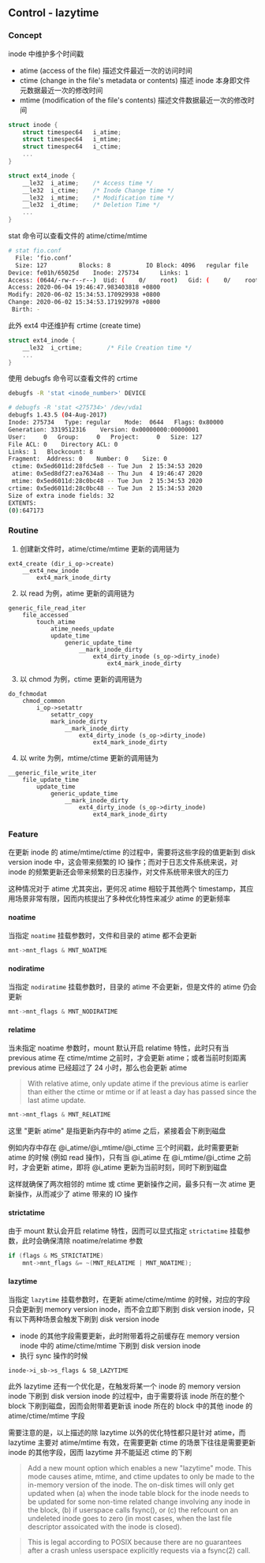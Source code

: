 ## Control - lazytime


### Concept

inode 中维护多个时间戳

- atime (access of the file) 描述文件最近一次的访问时间
- ctime (change in the file's metadata or contents) 描述 inode 本身即文件元数据最近一次的修改时间
- mtime (modification of the file's contents) 描述文件数据最近一次的修改时间


```c
struct inode {
	struct timespec64	i_atime;
	struct timespec64	i_mtime;
	struct timespec64	i_ctime;
	...
}
```

```c
struct ext4_inode {
	__le32	i_atime;	/* Access time */
	__le32	i_ctime;	/* Inode Change time */
	__le32	i_mtime;	/* Modification time */
	__le32	i_dtime;	/* Deletion Time */
	...
}
```


stat 命令可以查看文件的 atime/ctime/mtime

```sh
# stat fio.conf
  File: ‘fio.conf’
  Size: 127       	Blocks: 8          IO Block: 4096   regular file
Device: fe01h/65025d	Inode: 275734      Links: 1
Access: (0644/-rw-r--r--)  Uid: (    0/    root)   Gid: (    0/    root)
Access: 2020-06-04 19:46:47.983403818 +0800
Modify: 2020-06-02 15:34:53.170929938 +0800
Change: 2020-06-02 15:34:53.171929978 +0800
 Birth: -
```


此外 ext4 中还维护有 crtime (create time)

```c
struct ext4_inode {
	__le32  i_crtime;       /* File Creation time */
	...
}
```

使用 debugfs 命令可以查看文件的 crtime

```sh
debugfs -R 'stat <inode_number>' DEVICE
```

```sh
# debugfs -R 'stat <275734>' /dev/vda1
debugfs 1.43.5 (04-Aug-2017)
Inode: 275734   Type: regular    Mode:  0644   Flags: 0x80000
Generation: 3319512316    Version: 0x00000000:00000001
User:     0   Group:     0   Project:     0   Size: 127
File ACL: 0    Directory ACL: 0
Links: 1   Blockcount: 8
Fragment:  Address: 0    Number: 0    Size: 0
 ctime: 0x5ed6011d:28fdc5e8 -- Tue Jun  2 15:34:53 2020
 atime: 0x5ed8df27:ea7634a8 -- Thu Jun  4 19:46:47 2020
 mtime: 0x5ed6011d:28c0bc48 -- Tue Jun  2 15:34:53 2020
crtime: 0x5ed6011d:28c0bc48 -- Tue Jun  2 15:34:53 2020
Size of extra inode fields: 32
EXTENTS:
(0):647173
```


### Routine

1. 创建新文件时，atime/ctime/mtime 更新的调用链为

```
ext4_create (dir_i_op->create)
    __ext4_new_inode
        ext4_mark_inode_dirty
```


2. 以 read 为例，atime 更新的调用链为

```
generic_file_read_iter
    file_accessed
        touch_atime
            atime_needs_update
            update_time
                generic_update_time
                    __mark_inode_dirty
                        ext4_dirty_inode (s_op->dirty_inode)
                            ext4_mark_inode_dirty
```


3. 以 chmod 为例，ctime 更新的调用链为

```
do_fchmodat
    chmod_common
        i_op->setattr
            setattr_copy
            mark_inode_dirty
                __mark_inode_dirty
                    ext4_dirty_inode (s_op->dirty_inode)
                        ext4_mark_inode_dirty
```


4. 以 write 为例，mtime/ctime 更新的调用链为

```
__generic_file_write_iter
    file_update_time
        update_time
            generic_update_time
                __mark_inode_dirty
                    ext4_dirty_inode (s_op->dirty_inode)
                        ext4_mark_inode_dirty
```


### Feature

在更新 inode 的 atime/mtime/ctime 的过程中，需要将这些字段的值更新到 disk version inode 中，这会带来频繁的 IO 操作；而对于日志文件系统来说，对 inode 的频繁更新还会带来频繁的日志操作，对文件系统带来很大的压力

这种情况对于 atime 尤其突出，更何况 atime 相较于其他两个 timestamp，其应用场景非常有限，因而内核提出了多种优化特性来减少 atime 的更新频率


#### noatime

当指定 `noatime` 挂载参数时，文件和目录的 atime 都不会更新

```c
mnt->mnt_flags & MNT_NOATIME
```

#### nodiratime

当指定 `nodiratime` 挂载参数时，目录的 atime 不会更新，但是文件的 atime 仍会更新

```c
mnt->mnt_flags & MNT_NODIRATIME
```

#### relatime

当未指定 noatime 参数时，mount 默认开启 relatime 特性，此时只有当 previous atime 在 ctime/mtime 之前时，才会更新 atime；或者当前时刻距离 previous atime 已经超过了 24 小时，那么也会更新 atime

> With relative atime, only update atime if the previous atime is earlier than either the ctime or mtime or if at least a day has passed since the last atime update.

```c
mnt->mnt_flags & MNT_RELATIME
```

这里 "更新 atime" 是指更新内存中的 atime 之后，紧接着会下刷到磁盘

例如内存中存在 @i_atime/@i_mtime/@i_ctime 三个时间戳，此时需要更新 atime 的时候 (例如 read 操作)，只有当 @i_atime 在 @i_mtime/@i_ctime 之前时，才会更新 atime，即将 @i_atime 更新为当前时刻，同时下刷到磁盘

这样就确保了两次相邻的 mtime 或 ctime 更新操作之间，最多只有一次 atime 更新操作，从而减少了 atime 带来的 IO 操作


#### strictatime

由于 mount 默认会开启 relatime 特性，因而可以显式指定 `strictatime` 挂载参数，此时会确保清除 noatime/relatime 参数

```c
if (flags & MS_STRICTATIME)
	mnt->mnt_flags &= ~(MNT_RELATIME | MNT_NOATIME);
```


#### lazytime

当指定 `lazytime` 挂载参数时，在更新 atime/ctime/mtime 的时候，对应的字段只会更新到 memory version inode，而不会立即下刷到 disk version inode，只有以下两种场景会触发下刷到 disk version inode

- inode 的其他字段需要更新，此时附带着将之前缓存在 memory version inode 中的 atime/ctime/mtime 下刷到 disk version inode
- 执行 sync 操作的时候

```
inode->i_sb->s_flags & SB_LAZYTIME
```


此外 lazytime 还有一个优化是，在触发将某一个 inode 的 memory version inode 下刷到 disk version inode 的过程中，由于需要将该 inode 所在的整个 block 下刷到磁盘，因而会附带着更新该 inode 所在的 block 中的其他 inode 的 atime/ctime/mtime 字段


需要注意的是，以上描述的除 lazytime 以外的优化特性都只是针对 atime，而 lazytime 主要对 atime/mtime 有效，在需要更新 ctime 的场景下往往是需要更新 inode 的其他字段，因而 lazytime 并不能延迟 ctime 的下刷


> Add a new mount option which enables a new "lazytime" mode.  This mode
causes atime, mtime, and ctime updates to only be made to the
in-memory version of the inode.  The on-disk times will only get
updated when (a) when the inode table block for the inode needs to be
updated for some non-time related change involving any inode in the
block, (b) if userspace calls fsync(), or (c) the refcount on an
undeleted inode goes to zero (in most cases, when the last file
descriptor assoicated with the inode is closed).

> This is legal according to POSIX because there are no guarantees after
a crash unless userspace explicitly requests via a fsync(2) call.
